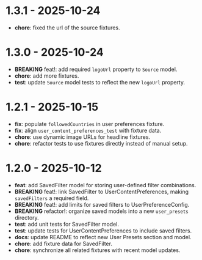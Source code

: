 # 1.3.1 - 2025-10-24

- **chore**: fixed the url of the source fixtures.

# 1.3.0 - 2025-10-24

- **BREAKING** feat!: add required `logoUrl` property to `Source` model.
- **chore**: add more fixtures.
- **test**: update `Source` model tests to reflect the new `logoUrl` property.

# 1.2.1 - 2025-10-15

- **fix**: populate `followedCountries` in user preferences fixture.
- **fix**: align `user_content_preferences_test` with fixture data.
- **chore**: use dynamic image URLs for headline fixtures.
- **chore**: refactor tests to use fixtures directly instead of manual setup.

# 1.2.0 - 2025-10-12

- **feat**: add SavedFilter model for storing user-defined filter combinations.
- **BREAKING** feat!: link SavedFilter to UserContentPreferences, making `savedFilters` a required field.
- **BREAKING** feat!: add limits for saved filters to UserPreferenceConfig.
- **BREAKING** refactor!: organize saved models into a new `user_presets` directory.
- **test**: add unit tests for SavedFilter model.
- **test**: update tests for UserContentPreferences to include saved filters.
- **docs**: update README to reflect new User Presets section and model.
- **chore**: add fixture data for SavedFilter.
- **chore**: synchronize all related fixtures with recent model updates.
